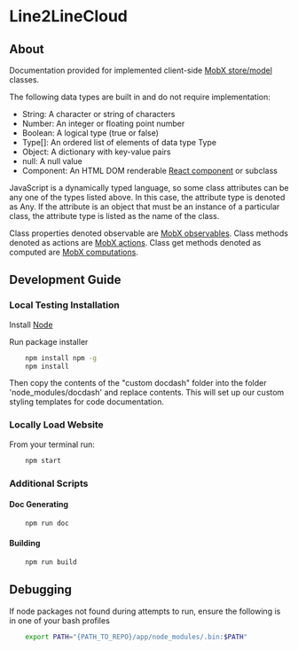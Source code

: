 # Line2LineCloud

## About ##

Documentation provided for implemented client-side [MobX store/model](https://mobx.js.org/best/store.html) classes.

The following data types are built in and do not require implementation:

* String: A character or string of characters
* Number: An integer or floating point number
* Boolean: A logical type (true or false)
* Type[]: An ordered list of elements of data type Type
* Object: A dictionary with key-value pairs
* null: A null value
* Component: An HTML DOM renderable [React component](https://reactjs.org/docs/react-component.html) or subclass

JavaScript is a dynamically typed language, so some class attributes can be any one of the types listed above. In this case, the attribute type is denoted as Any. If the attribute is an object that must be an instance of a particular class, the attribute type is listed as the name of the class.

Class properties denoted observable are [MobX observables](https://mobx.js.org/refguide/observable-decorator.html).
Class methods denoted as actions are [MobX actions](https://mobx.js.org/refguide/action.html).
Class get methods denoted as computed are [MobX computations](https://mobx.js.org/refguide/computed-decorator.html).

## Development Guide

### Local Testing Installation ###

Install [Node](https://nodejs.org/en/download/)

Run package installer

```bash
    npm install npm -g
    npm install
```

Then copy the contents of the "custom docdash" folder into the folder 'node_modules/docdash' and replace contents.
This will set up our custom styling templates for code documentation.

### Locally Load Website ###

From your terminal run:

```bash
    npm start
```

### Additional Scripts ###

#### Doc Generating

```bash
    npm run doc
```

#### Building

```bash
    npm run build
```

## Debugging

If node packages not found during attempts to run, ensure the following is in one of your bash profiles

```bash
    export PATH="{PATH_TO_REPO}/app/node_modules/.bin:$PATH"
```
